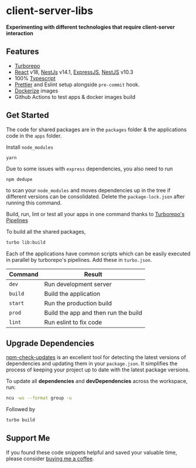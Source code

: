 # client-server-libs

**Experimenting with different technologies that require client-server interaction**

## Features

- [Turborepo](https://turborepo.org/)
- [React](https://reactjs.org/) v18, [NestJs](https://nestjs.com/) v14.1, [ExpressJS](https://expressjs.com/), [NestJS](https://nestjs.com/) v10.3
- 100% [Typescript](https://www.typescriptlang.org/)
- [Prettier](https://prettier.io/) and Eslint setup alongside `pre-commit` hook.
- [Dockerize](https://docs.docker.com/) images
- Github Actions to test apps & docker images build

## Get Started

The code for shared packages are in the `packages` folder & the applications code in the `apps` folder.

Install `node_modules`

```bash
yarn
```

Due to some issues with `express` dependencies, you also need to run

```
npm dedupe
```

to scan your `node_modules` and moves dependencies up in the tree if different versions can be consolidated. Delete the `package-lock.json` after running this command.

Build, run, lint or test all your apps in one command thanks to [Turborepo's Pipelines](https://turborepo.org/docs/core-concepts/pipelines)

To build all the shared packages,

```bash
turbo lib:build
```

Each of the applications have common scripts which can be easily executed in parallel by turborepo's pipelines. Add these in `turbo.json`.

| Command | Result |
|-|-|
|`dev`| Run development server |
|`build`| Build the application |
|`start`| Run the production build |
|`prod`| Build the app and then run the build |
|`lint`| Run eslint to fix code |

## Upgrade Dependencies

[npm-check-updates](https://www.npmjs.com/package/npm-check-updates) is an excellent tool for detecting the latest versions of dependencies and updating them in your `package.json`. It simplifies the process of keeping your project up to date with the latest package versions.

To update all **dependencies** and **devDependencies** across the workspace, run:

```bash
ncu -ws --format group -u
```

Followed by

```bash
turbo build
```

## Support Me

If you found these code snippets helpful and saved your valuable time, please consider [buying me a coffee](https://www.buymeacoffee.com/nish1896).
